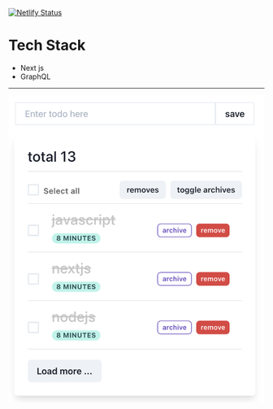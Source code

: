 [![Netlify Status](https://api.netlify.com/api/v1/badges/ba10a43d-14ff-4024-ab78-22f8d32bf73e/deploy-status)](https://app.netlify.com/sites/dazzling-shannon-d07197/deploys)

# Tech Stack

- Next js
- GraphQL

---

![screen](screen.png)
